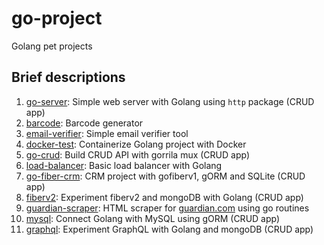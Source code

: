 # go-project
Golang pet projects

## Brief descriptions
1. [go-server](https://github.com/binh234/go-project/tree/main/go-server): Simple web server with Golang using `http` package (CRUD app)
2. [barcode](https://github.com/binh234/go-project/tree/main/barcode): Barcode generator
3. [email-verifier](https://github.com/binh234/go-project/tree/main/go-crud): Simple email verifier tool
4. [docker-test](https://github.com/binh234/go-project/tree/main/docker-test): Containerize Golang project with Docker
5. [go-crud](https://github.com/binh234/go-project/tree/main/go-crud): Build CRUD API with gorrila mux (CRUD app)
6. [load-balancer](https://github.com/binh234/go-project/tree/main/load-balancer): Basic load balancer with Golang
7. [go-fiber-crm](https://github.com/binh234/go-project/tree/main/go-fiber-crm): CRM project with gofiberv1, gORM and SQLite (CRUD app)
8. [fiberv2](https://github.com/binh234/go-project/tree/main/fiberv2): Experiment fiberv2 and mongoDB with Golang (CRUD app)
9. [guardian-scraper](https://github.com/binh234/go-project/tree/main/guradian-scraper): HTML scraper for [guardian.com](https://www.theguardian.com) using go routines
10. [mysql](https://github.com/binh234/go-project/tree/main/mysql): Connect Golang with MySQL using gORM (CRUD app)
11. [graphql](https://github.com/binh234/go-project/tree/main/graphql): Experiment GraphQL with Golang and mongoDB (CRUD app)